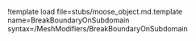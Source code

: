 !template load file=stubs/moose_object.md.template name=BreakBoundaryOnSubdomain syntax=/MeshModifiers/BreakBoundaryOnSubdomain